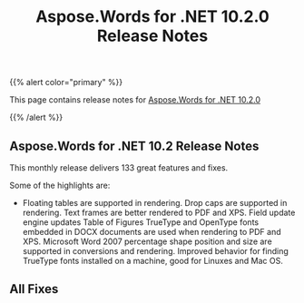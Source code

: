 ﻿---
title: Aspose.Words for .NET 10.2.0 Release Notes
articleTitle: Aspose.Words for .NET 10.2.0 Release Notes
linktitle: Aspose.Words for .NET 10.2.0 Release Notes
description: "Aspose.Words for .NET 10.2.0 Release Notes – the latest updates and fixes."
type: docs
weight: 60
url: /net/aspose-words-for-net-10-2-0-release-notes/
---

{{% alert color="primary" %}}

This page contains release notes for [Aspose.Words for .NET 10.2.0](https://downloads.aspose.com/words/net/new-releases/aspose.words-for-.net-10.2.0/)

{{% /alert %}}

## Aspose.Words for .NET 10.2 Release Notes

This monthly release delivers 133 great features and fixes. 

Some of the highlights are:

- Floating tables are supported in rendering.
  Drop caps are supported in rendering. 
  Text frames are better rendered to PDF and XPS. 
  Field update engine updates Table of Figures 
  TrueType and OpenType fonts embedded in DOCX documents are used when rendering to PDF and XPS. 
  Microsoft Word 2007 percentage shape position and size are supported in conversions and rendering. 
  Improved behavior for finding TrueType fonts installed on a machine, good for Linuxes and Mac OS. 


## All Fixes
